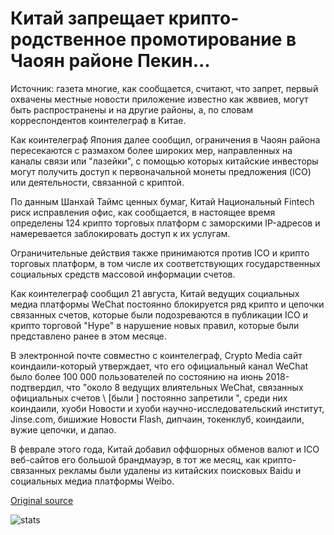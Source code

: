 # Китай запрещает крипто-родственное промотирование в Чаоян районе Пекин...

Источник: газета многие, как сообщается, считают, что запрет, первый охвачены местные новости приложение известно как жввиев, могут быть распространены и на другие районы, а, по словам корреспондентов коинтелеграф в Китае.

Как коинтелеграф Япония далее сообщил, ограничения в Чаоян района пересекаются с размахом более широких мер, направленных на каналы связи или "лазейки", с помощью которых китайские инвесторы могут получить доступ к первоначальной монеты предложения (ICO) или деятельности, связанной с криптой.

По данным Шанхай Таймс ценных бумаг, Китай Национальный Fintech риск исправления офис, как сообщается, в настоящее время определены 124 крипто торговых платформ с заморскими IP-адресов и намеревается заблокировать доступ к их услугам.

Ограничительные действия также принимаются против ICO и крипто торговых платформ, в том числе их соответствующих государственных социальных средств массовой информации счетов.

Как коинтелеграф сообщил 21 августа, Китай ведущих социальных медиа платформы WeChat постоянно блокируется ряд крипто и цепочки связанных счетов, которые были подозреваются в публикации ICO и крипто торговой "Hype" в нарушение новых правил, которые были представлено ранее в этом месяце.

В электронной почте совместно с коинтелеграф, Crypto Media сайт коиндаили-который утверждает, что его официальный канал WeChat было более 100 000 пользователей по состоянию на июнь 2018-подтвердил, что "около 8 ведущих влиятельных WeChat, связанных официальных счетов \ [были \] постоянно запретили ", среди них коиндаили, хуоби Новости и хуоби научно-исследовательский институт, Jinse.com, бишижие Новости Flash, дипчаин, токенклуб, коиндаили, вужие цепочки, и дапао.

В феврале этого года, Китай добавил оффшорных обменов валют и ICO веб-сайтов его большой брандмауэр, в тот же месяц, как крипто-связанных рекламы были удалены из китайских поисковых Baidu и социальных медиа платформы Weibo.

[Original source](https://cointelegraph.com/news/china-prohibits-crypto-related-promotion-in-beijings-chaoyang-district)

![stats](https://c.statcounter.com/11760860/0/a89fa40b/1/ "stats")
